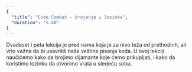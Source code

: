 ```yaml
---
{
  "title": "Code Combat - brojanje i lozinka",
  "duration": "5:48"
}
---
```


Dvadeset i peta lekcija je pred nama koja je za nivo teža od prethodnih, ali vrlo važna da bi usavršili naše veštine pisanja koda. U ovoj lekciji naučićemo kako da brojimo dijamante koje ćemo prikupljati, i kako da koristimo lozinku da otvorimo vrata u sledeću sobu.
